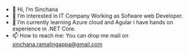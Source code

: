- 👋 Hi, I’m Sinchana
- 👀 I’m interested in IT Company Working as Sofware web Developer.
- 🌱 I’m currently learning Azure cloud and Agular i have hands on experience in .NET Core.
- 📫 How to reach me: You can drop me mail on sinchana.ramalingappa@gmail.com

<!---
92Sinchana/92Sinchana is a ✨ special ✨ repository because its `README.md` (this file) appears on your GitHub profile.
You can click the Preview link to take a look at your changes.
--->
